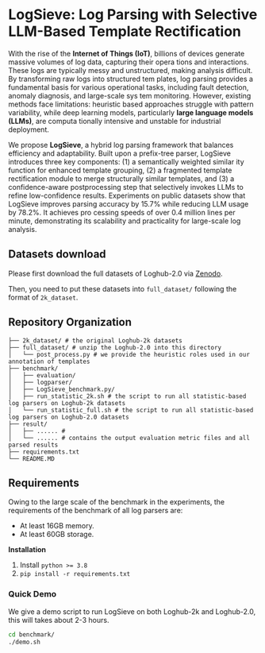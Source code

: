 # LogSieve: Log Parsing with Selective LLM-Based Template Rectification

With the rise of the **Internet of Things (IoT)**, billions of devices generate massive volumes of log data, capturing their opera tions and interactions. These logs are typically messy and unstructured, making analysis difficult. By transforming raw logs into structured tem plates, log parsing provides a fundamental basis for various operational tasks, including fault detection, anomaly diagnosis, and large-scale sys tem monitoring. However, existing methods face limitations: heuristic based approaches struggle with pattern variability, while deep learning models, particularly **large language models (LLMs)**, are computa tionally intensive and unstable for industrial deployment. 

We propose **LogSieve**, a hybrid log parsing framework that balances efficiency and adaptability. Built upon a prefix-tree parser, LogSieve introduces three key components: (1) a semantically weighted similar ity function for enhanced template grouping, (2) a fragmented template rectification module to merge structurally similar templates, and (3) a confidence-aware postprocessing step that selectively invokes LLMs to refine low-confidence results. Experiments on public datasets show that LogSieve improves parsing accuracy by 15.7% while reducing LLM usage by 78.2%. It achieves pro cessing speeds of over 0.4 million lines per minute, demonstrating its scalability and practicality for large-scale log analysis.


## Datasets download

Please first download the full datasets of Loghub-2.0 via [Zenodo](https://zenodo.org/record/8275861).

Then, you need to put these datasets into `full_dataset/` following the format of `2k_dataset`.


## Repository Organization 

```
├── 2k_dataset/ # the original Loghub-2k datasets
├── full_dataset/ # unzip the Loghub-2.0 into this directory
│   └── post_process.py # we provide the heuristic roles used in our annotation of templates 
├── benchmark/
│   ├── evaluation/
│   ├── logparser/
│   ├── LogSieve_benchmark.py/
│   ├── run_statistic_2k.sh # the script to run all statistic-based log parsers on Loghub-2k datasets
│   └── run_statistic_full.sh # the script to run all statistic-based log parsers on Loghub-2.0 datasets
├── result/
│   ├── ...... # 
│   └── ...... # contains the output evaluation metric files and all parsed results
├── requirements.txt
└── README.MD
```

## Requirements

Owing to the large scale of the benchmark in the experiments, the requirements of the benchmark of all log parsers are:

- At least 16GB memory.
- At least 60GB storage.

**Installation**

1. Install ```python >= 3.8```
2. ```pip install -r requirements.txt```

### Quick Demo

We give a demo script to run LogSieve on both Loghub-2k and Loghub-2.0, this will takes about 2-3 hours.

```bash
cd benchmark/
./demo.sh
```
